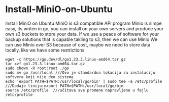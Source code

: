 # Install-MiniO-on-Ubuntu
Install MiniO on Ubuntu
MiniO is s3 compatible API program
Minio is simpe easy, its writen in go, you can install on your own servers and produce
your own s3 buckets to store your data.
If we use a peace of software for your backup solutions that is capable takling to s3, then 
we can use Minio
We can use Minio over S3 because of cost, maybe we need to store data locally, like we have some
restrictions

    wget -c https://go.dev/dl/go1.23.3.linux-amd64.tar.gz
    tar xvf go1.23.3.linux-amd64.tar.gz
    sudo chown -R root:root ./go
    sudo mv go /usr/local ///Ovo je standardna lokacija za instalaciju softvera koji nije deo sistema
    echo 'export PATH=$PATH:/usr/local/go/bin' | sudo tee -a /etc/profile ///Dodaje liniju:export PATH=$PATH:/usr/local/go/bin
    source /etc/profile  ///učitava sve promene napravljene u fajlu /etc/profile


